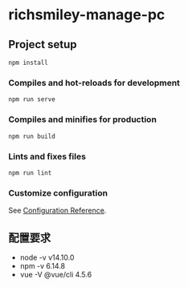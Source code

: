 <!--
 * @Date: 2020-09-19 09:50:49
 * @LastEditors: chaizhiyang(狗尾草)
 * @LastEditTime: 2020-09-19 11:19:46
 * @Description: please write description
-->
# richsmiley-manage-pc

## Project setup
```
npm install
```

### Compiles and hot-reloads for development
```
npm run serve
```

### Compiles and minifies for production
```
npm run build
```

### Lints and fixes files
```
npm run lint
```

### Customize configuration
See [Configuration Reference](https://cli.vuejs.org/config/).


## 配置要求
* node -v v14.10.0
* npm -v 6.14.8
* vue -V @vue/cli 4.5.6
